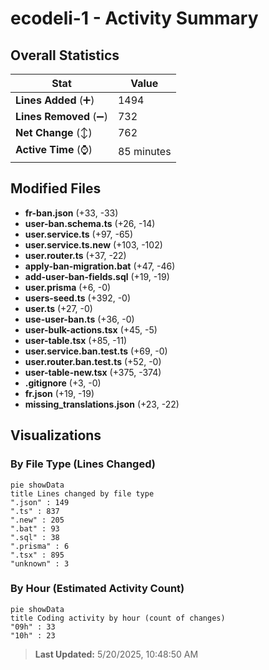 # ecodeli-1 - Activity Summary 

## Overall Statistics

| Stat                   | Value                                                             |
| ---------------------- | ----------------------------------------------------------------- |
| **Lines Added** (➕)   | 1494                                          |
| **Lines Removed** (➖) | 732                                        |
| **Net Change** (↕)    | 762                |
| **Active Time** (⌚)   | 85 minutes |


## Modified Files
- **fr-ban.json** (+33, -33)
- **user-ban.schema.ts** (+26, -14)
- **user.service.ts** (+97, -65)
- **user.service.ts.new** (+103, -102)
- **user.router.ts** (+37, -22)
- **apply-ban-migration.bat** (+47, -46)
- **add-user-ban-fields.sql** (+19, -19)
- **user.prisma** (+6, -0)
- **users-seed.ts** (+392, -0)
- **user.ts** (+27, -0)
- **use-user-ban.ts** (+36, -0)
- **user-bulk-actions.tsx** (+45, -5)
- **user-table.tsx** (+85, -11)
- **user.service.ban.test.ts** (+69, -0)
- **user.router.ban.test.ts** (+52, -0)
- **user-table-new.tsx** (+375, -374)
- **.gitignore** (+3, -0)
- **fr.json** (+19, -19)
- **missing_translations.json** (+23, -22)

## Visualizations

### By File Type (Lines Changed)

```mermaid
pie showData
title Lines changed by file type
".json" : 149
".ts" : 837
".new" : 205
".bat" : 93
".sql" : 38
".prisma" : 6
".tsx" : 895
"unknown" : 3
```

### By Hour (Estimated Activity Count)

```mermaid
pie showData
title Coding activity by hour (count of changes)
"09h" : 33
"10h" : 23
```


> **Last Updated:** 5/20/2025, 10:48:50 AM